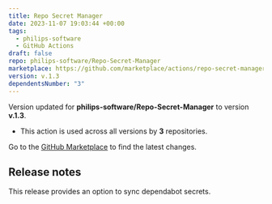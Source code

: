 ```yaml
---
title: Repo Secret Manager
date: 2023-11-07 19:03:44 +00:00
tags:
  - philips-software
  - GitHub Actions
draft: false
repo: philips-software/Repo-Secret-Manager
marketplace: https://github.com/marketplace/actions/repo-secret-manager
version: v.1.3
dependentsNumber: "3"
---
```



Version updated for **philips-software/Repo-Secret-Manager** to version **v.1.3**.
- This action is used across all versions by **3** repositories.

Go to the [GitHub Marketplace](https://github.com/marketplace/actions/repo-secret-manager) to find the latest changes.

## Release notes

This release provides an option to sync dependabot secrets.
